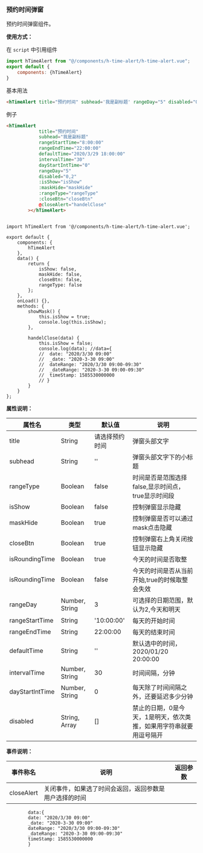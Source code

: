 ### 预约时间弹窗

预约时间弹窗组件。

**使用方式：**

在 ``script`` 中引用组件 

```javascript
import hTimeAlert from "@/components/h-time-alert/h-time-alert.vue";
export default {
    components: {hTimeAlert}
}
```

基本用法

```html
<hTimeAlert title="预约时间" subhead='我是副标题' rangeDay="5" disabled="0,2" :isShow="isShow" @closeAlert="handelClose"></hTimeAlert>
```

例子

```html
<hTimeAlert
			title="预约时间"
			subhead="我是副标题"
			rangeStartTime="8:00:00"
			rangeEndTime="22:00:00"
			defaultTime="2020/3/29 18:00:00"
			intervalTime="30"
			dayStartIntTime="0"
			rangeDay="5"
			disabled="0,2"
			:isShow="isShow"
			:maskHide="maskHide"
			:rangeType="rangeType"
			:closeBtn="closeBtn"
			@closeAlert="handelClose"
		></hTimeAlert>
```
```script

import hTimeAlert from '@/components/h-time-alert/h-time-alert.vue';

export default {
	components: {
		hTimeAlert
	},
	data() {
		return {
			isShow: false,
			maskHide: false,
			closeBtn: false,
			rangeType: false
		};
	},
	onLoad() {},
	methods: {
		showMask() {
			this.isShow = true;
			console.log(this.isShow);
		},

		handelClose(data) {
			this.isShow = false;
			console.log(data); //data={
			// 	date: "2020/3/30 09:00"
			// 	_date: "2020-3-30 09:00"
			// 	dateRange: "2020/3/30 09:00-09:30"
			// 	_dateRange: "2020-3-30 09:00-09:30"
			// 	timeStamp: 1585530000000
			// }
		}
	}
};

```


**属性说明：**

|属性名|类型|默认值	|说明|
|---|----|---|---|
|title|String|请选择预约时间|弹窗头部文字|
|subhead|String|''|弹窗头部文字下的小标题|
|rangeType|Boolean|false|时间是否是范围选择false,显示时间点，true显示时间段|
|isShow|Boolean|false|控制弹窗显示隐藏|
|maskHide|Boolean|true|控制弹窗是否可以通过mask点击隐藏|
|closeBtn|Boolean|true|控制弹窗右上角关闭按钮显示隐藏|
|isRoundingTime|Boolean|true|今天的时间是否取整|
|isRoundingTime|Boolean|false|今天的时间是否从当前开始,true的时候取整会失效|
|rangeDay|Number, String|3|可选择的日期范围，默认为2,今天和明天|
|rangeStartTime|String|'10:00:00'|每天的开始时间|
|rangeEndTime|String|22:00:00|每天的结束时间|
|defaultTime|String|''|默认选中的时间，2020/01/20 20:00:00|
|intervalTime|Number, String|30|时间间隔，分钟|
|dayStartIntTime|Number, String|0|每天除了时间间隔之外，还要延迟多少分钟|
|disabled|String, Array|[]|禁止的日期，0是今天，1是明天，依次类推，如果用字符串就要用逗号隔开|

**事件说明：**

|事件称名|说明|返回参数|
|---|----|---|
|closeAlert|关闭事件，如果选了时间会返回，返回参数是用户选择的时间|
			data:{
			date: "2020/3/30 09:00"
			_date: "2020-3-30 09:00"
			dateRange: "2020/3/30 09:00-09:30"
			_dateRange: "2020-3-30 09:00-09:30"
			timeStamp: 1585530000000
			}